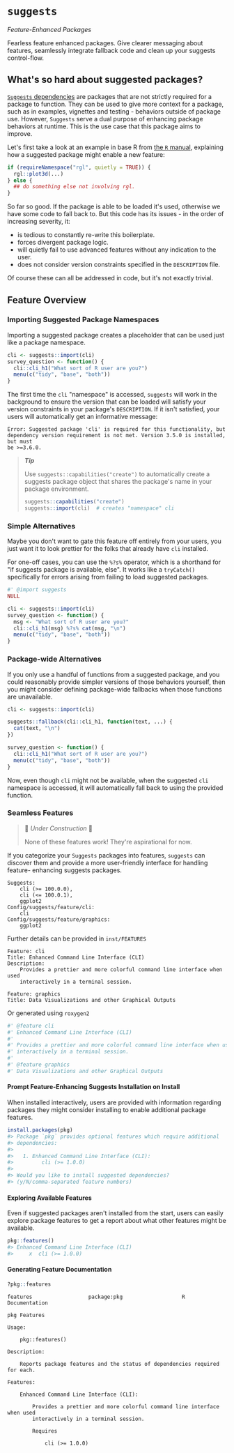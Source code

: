 # `suggests`

_Feature-Enhanced Packages_

Fearless feature enhanced packages. Give clearer messaging about features,
seamlessly integrate fallback code and clean up your suggests control-flow.

## What's so hard about suggested packages?

[`Suggests` dependencies](https://cran.r-project.org/doc/manuals/R-exts.html#Suggested-packages)
are packages that are not strictly required for a package to function.
They can be used to give more context for a package, such as in examples,
vignettes and testing - behaviors outside of package use. However, `Suggests`
serve a dual purpose of enhancing package behaviors at runtime. This is the use
case that this package aims to improve.

Let's first take a look at an example in base R from 
[the `R` manual](https://cran.r-project.org/doc/manuals/R-exts.html#Suggested-packages), 
explaining how a suggested package might enable a new feature:

```r
if (requireNamespace("rgl", quietly = TRUE)) {
  rgl::plot3d(...)
} else {
  ## do something else not involving rgl.
}
```

So far so good. If the package is able to be loaded it's used, otherwise we have
some code to fall back to. But this code has its issues - in the order of
increasing severity, it:

- is tedious to constantly re-write this boilerplate.
- forces divergent package logic.
- will quietly fail to use advanced features without any indication to the user.
- does not consider version constraints specified in the `DESCRIPTION` file.

Of course these can all be addressed in code, but it's not exactly trivial.

## Feature Overview

### Importing Suggested Package Namespaces

Importing a suggested package creates a placeholder that can be used just like a
package namespace.

```r
cli <- suggests::import(cli)
survey_question <- function() {
  cli::cli_h1("What sort of R user are you?")
  menu(c("tidy", "base", "both"))
}
```

The first time the `cli` "namespace" is accessed, `suggests` will work in the 
background to ensure the version that can be loaded will satisfy your version
constraints in your package's `DESCRIPTION`. If it isn't satisfied, your users
will automatically get an informative message:

```
Error: Suggested package 'cli' is required for this functionality, but
dependency version requirement is not met. Version 3.5.0 is installed, but must
be >=3.6.0.
```

> ***Tip***
>
> Use `suggests::capabilities("create")` to automatically create a suggests 
> package object that shares the package's name in your package environment.
>
> ```r
> suggests::capabilities("create")
> suggests::import(cli)  # creates "namespace" cli
> ```

### Simple Alternatives

Maybe you don't want to gate this feature off entirely from your users, you just
want it to look prettier for the folks that already have `cli` installed.

For one-off cases, you can use the `%?s%` operator, which is a shorthand for "if
suggests package is available, else". It works like a `tryCatch()` specifically
for errors arising from failing to load suggested packages.

```r
#' @import suggests
NULL

cli <- suggests::import(cli)
survey_question <- function() {
  msg <- "What sort of R user are you?"
  cli::cli_h1(msg) %?s% cat(msg, "\n")
  menu(c("tidy", "base", "both"))
}
```

### Package-wide Alternatives

If you only use a handful of functions from a suggested package, and you could
reasonably provide simpler versions of those behaviors yourself, then you might
consider defining package-wide fallbacks when those functions are unavailable.

```r
cli <- suggests::import(cli)

suggests::fallback(cli::cli_h1, function(text, ...) {
  cat(text, "\n")  
})

survey_question <- function() {
  cli::cli_h1("What sort of R user are you?")
  menu(c("tidy", "base", "both"))
}
```

Now, even though `cli` might not be available, when the suggested `cli`
namespace is accessed, it will automatically fall back to using the provided
function.

### Seamless Features

> :construction_worker: _Under Construction_ :construction_worker:
> 
> None of these features work! They're aspirational for now.

If you categorize your `Suggests` packages into features, `suggests` can
discover them and provide a more user-friendly interface for handling feature-
enhancing suggests packages.

```dcf
Suggests:
    cli (>= 100.0.0),
    cli (<= 100.0.1),
    ggplot2
Config/suggests/feature/cli:
    cli
Config/suggests/feature/graphics:
    ggplot2
```

Further details can be provided in `inst/FEATURES`

```dcf
Feature: cli
Title: Enhanced Command Line Interface (CLI)
Description: 
    Provides a prettier and more colorful command line interface when used
    interactively in a terminal session.

Feature: graphics
Title: Data Visualizations and other Graphical Outputs
```

Or generated using `roxygen2`

```r
#' @feature cli
#' Enhanced Command Line Interface (CLI)
#'
#' Provides a prettier and more colorful command line interface when used
#' interactively in a terminal session.
#'
#' @feature graphics
#' Data Visualizations and other Graphical Outputs
```

#### Prompt Feature-Enhancing Suggests Installation on Install

When installed interactively, users are provided with information regarding
packages they might consider installing to enable additional package features.

```r
install.packages(pkg)
#> Package `pkg` provides optional features which require additional
#> dependencies:
#>
#>   1. Enhanced Command Line Interface (CLI):
#>         cli (>= 1.0.0)
#>
#> Would you like to install suggested dependencies? 
#> (y/N/comma-separated feature numbers)
```

#### Exploring Available Features

Even if suggested packages aren't installed from the start, users can easily 
explore package features to get a report about what other features might be 
available.

```r
pkg::features()
#> Enhanced Command Line Interface (CLI)
#>     x  cli (>= 1.0.0)
```

#### Generating Feature Documentation

```r
?pkg::features
```

```
features                  package:pkg                   R Documentation

pkg Features

Usage:

    pkg::features()

Description:

    Reports package features and the status of dependencies required for each.

Features:

    Enhanced Command Line Interface (CLI):

        Provides a prettier and more colorful command line interface when used
        interactively in a terminal session.

        Requires

            cli (>= 1.0.0)
```


